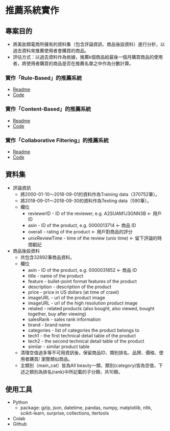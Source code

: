 # 推薦系統實作

## 專案目的

- 將美妝類電商所擁有的資料集（包含評論資訊、商品後設資料）進行分析，以過去資料來推薦使用者會購買的商品。
- 評估方式：以過去資料作為依據，推薦k個商品給最後一個月購買商品的使用者，將使用者購買的商品是否在推薦名單之中作為分數計算。

### 實作「Rule-Based」的推薦系統

- [Readme](https://github.com/chen2369/data-course-sample/blob/main/README_hw1.md)
- [Code](https://colab.research.google.com/drive/1gP-B6XPPVbcmDPjNVNBuY0PLAKRwNKUY?usp=sharing)

### 實作「Content-Based」的推薦系統

- [Readme](https://github.com/chen2369/data-course-sample/blob/main/README_hw2.md)
- [Code](https://colab.research.google.com/drive/1BQbp7WVp10GIXn9nt82xVXcDiHlFQqMH?usp=sharing)

### 實作「Collaborative Filtering」的推薦系統

- [Readme](https://github.com/chen2369/data-course-sample/blob/main/README_hw3.md)
- [Code](https://colab.research.google.com/drive/1NGTXuwxneIBzxnkPHAOm4udT2RnnpGh3?usp=sharing)

## 資料集

- 評論資訊
	- 將2000-01-10～2018-09-01的資料作為Training data（370752筆）。
	- 將2018-09-01～2018-09-30的資料作為Testing data（590筆）。
	- 欄位
		- reviewerID - ID of the reviewer, e.g. A2SUAM1J3GNN3B ← 用戶 ID
		- asin - ID of the product, e.g. 0000013714 ← 商品 ID
		- overall - rating of the product ← 用戶對商品的評分
		- unixReviewTime - time of the review (unix time) ← 留下評論的時間戳記
- 商品後設資料
	- 共包含32892筆商品資料。
	- 欄位
		- asin - ID of the product, e.g. 0000031852 ← 商品 ID
		- title - name of the product
		- feature - bullet-point format features of the product
		- description - description of the product
		- price - price in US dollars (at time of crawl)
		- imageURL - url of the product image
		- imageURL - url of the high resolution product image
		- related - related products (also bought, also viewed, bought together, buy after viewing)
		- salesRank - sales rank information
		- brand - brand name
		- categories - list of categories the product belongs to
		- tech1 - the first technical detail table of the product
		- tech2 - the second technical detail table of the product
		- similar - similar product table
	- 清理空值過多等不可用資訊後，保留商品ID、類別排名、品牌、價格、使用者購買/ 瀏覽類似商品。
	- 主類別（main_cat）皆為All beauty一類、類別(category)皆為空值，下述之類別為排名(rank)中所記載的子分類，共10類。
  
  
## 使用工具

- Python
	- package: gzip, json, datetime, pandas, numpy, matplotlib, nltk, scikit-learn, surprise, collections, itertools
- Colab
- Github
